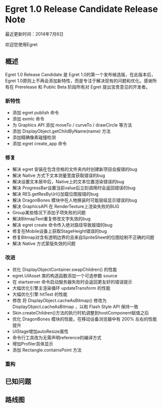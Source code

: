 Egret 1.0 Release Candidate Release Note
===============================

最近更新时间：2014年7月6日

欢迎您使用Egret



## 概述

Egret 1.0 Release Candidate 是 Egret 1.0的第一个发布候选版，在此版本后，Egret 1.0原则上不再会添加新特性，而是专注于解决现有的问题和优化。感谢所有在 Prerelease 和 Public Beta 阶段所有对 Egret 提出宝贵意见的开发者。

### 新特性
* 添加 egret publish 命令
* 添加 exmlc 命令
* 为 Graphics API 添加 moveTo / curveTo / drawCircle 等方法
* 添加 DisplayObject.getChildByName(name) 方法
* 添加精确像素碰撞检测
* 添加 egret create_app 命令

### 修复

* 解决 egret 安装在包含空格的文件夹内时创建新项目会报错的bug
* 解决 Native 方式下文本测量宽度获取错误的bug
* 解决设置文本居中后，Native上的文本位置渲染错误的bug
* 解决 ProgressBar设置当前value后立刻调用时会返回错误的bug
* 解决 RES.getResByUrl()加载位图报错的bug
* 解决 DragonBones 模块中在人物换装时可能层级显示错误的bug
* 解决 GraphicsAPI 在 RenderTexture上渲染失败的BUG
* Group某些情况下添加子项失败的问题
* 解决BitmapText重复修改文字失效的bug
* 解决 egret create 命令传入绝对路径导致报错的bug
* 修复在Mobile设备上获取StageHeight错误的bug 
* 修复Bitmap对含有透明边界的且来自SpriteSheet的位图绘制不正确的问题
* 解决 Native 方式蒙版失效的问题

### 改进

* 优化 DisplayObjectContainer.swapChildren() 的性能
* egret.UIAsset 类的构造函数添加一个可选参数 source 
* 在 startserver 命令启动服务器失败时会返回更友好的错误提示
* 大幅优化引擎主渲染循环 updateTransform 的性能
* 大幅优化引擎 hitTest 的性能
* 修改 将 DisplayObject.cacheAsBitmap() 修改为 DisplayObject.cacheAsBitmap ，以和 Flash Style API 保持一致
* Skin.createChildren()方法的执行时机调整到hostComponent赋值之后
* 优化 DragonBones 模块的性能，在移动设备浏览器中有 200% 左右的性能提升
* UIStage增加autoResize属性
* 命令行工具改为无需声明reference的编译方式
* 增加Profiler具体显示
* 添加 Rectangle.containsPoint 方法

### 重构

## 已知问题


## 路线图
